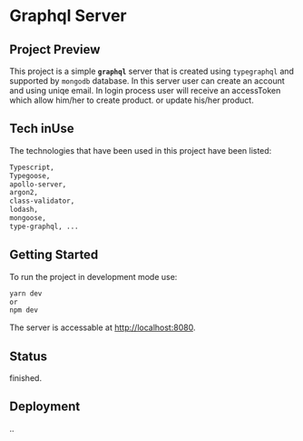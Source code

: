 # Graphql Server

## Project Preview

This project is a simple <b>`graphql`</b> server that is created using `typegraphql` and supported by `mongodb` database.
In this server user can create an account and using uniqe email.
In login process user will receive an accessToken which allow him/her to create product. or update his/her product.

## Tech inUse

The technologies that have been used in this project have been listed:

```bash
Typescript,
Typegoose,
apollo-server,
argon2,
class-validator,
lodash,
mongoose,
type-graphql, ...
```

## Getting Started

To run the project in development mode use:

```bash
yarn dev
or
npm dev
```

The server is accessable at [http://localhost:8080](http://localhost:8080).

## Status

finished.

## Deployment

..
